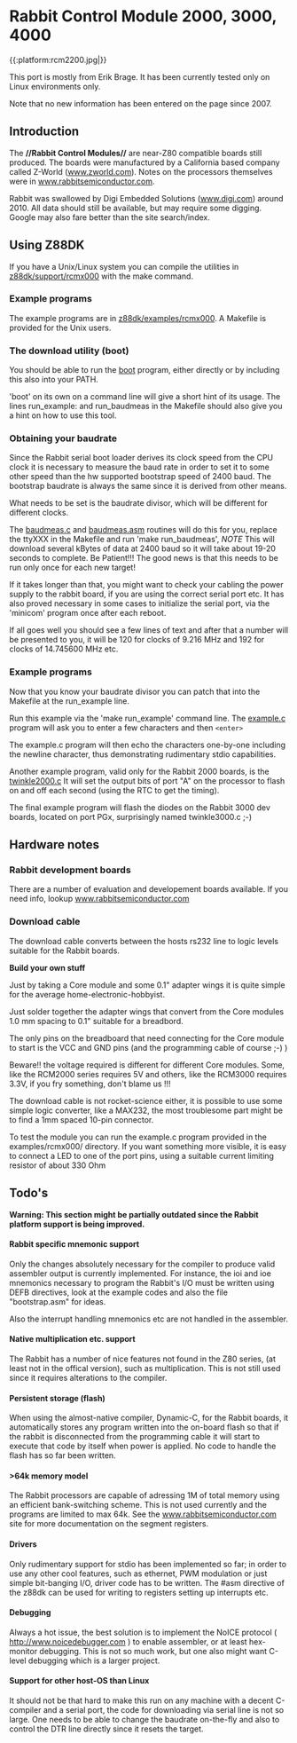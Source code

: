 #  Rabbit Control Module 2000, 3000, 4000

{{:platform:rcm2200.jpg|}}


This port is mostly from Erik Brage.
It has been currently tested only on Linux environments only.

Note that no new information has been entered on the page since 2007.

## Introduction

The **//Rabbit Control Modules//** are near-Z80 compatible boards still produced.
The boards were manufactured by a California based company called Z-World (www.zworld.com).
Notes on the processors themselves were in www.rabbitsemiconductor.com.

Rabbit was swallowed by Digi Embedded Solutions (www.digi.com) around 2010.
All data should still be available, but may require some digging.
Google may also fare better than the site search/index.


## Using Z88DK

If you have a Unix/Linux system you can compile the utilities in [z88dk/support/rcmx000](http://z88dk.cvs.sourceforge.net/z88dk/z88dk/support/rcmx000/) with the make command.



### Example programs

The example programs are in [z88dk/examples/rcmx000](http://z88dk.cvs.sourceforge.net/z88dk/z88dk/examples/rcmx000/).
A Makefile is provided for the Unix users.





### The download utility (boot)

You should be able to run the [boot](http://z88dk.cvs.sourceforge.net/z88dk/z88dk/support/rcmx000/boot.c?view=markup) program, either directly or by including this also into your PATH.

'boot' on its own on a command line will give a short hint of its usage.
The lines run_example: and run_baudmeas in the Makefile should also give you a hint on how to use this tool.


### Obtaining your baudrate

Since the Rabbit serial boot loader derives its clock speed from the CPU clock it is necessary to measure the baud rate in order to set it to some other speed than the hw supported bootstrap speed of 2400 baud.  The bootstrap baudrate is always the same since it is derived from other means.

What needs to be set is the baudrate divisor, which will be different for different clocks.

The [baudmeas.c](http://z88dk.cvs.sourceforge.net/z88dk/z88dk/support/rcmx000/baudmeas.c?view=markup) and [baudmeas.asm](http://z88dk.cvs.sourceforge.net/z88dk/z88dk/support/rcmx000/baudmeas.asm?view=markup) routines will do this for you, replace the ttyXXX in the Makefile and run 'make run_baudmeas', *NOTE* This will download several kBytes of data at 2400 baud so it will take about 19-20 seconds to complete.   Be Patient!!!   The good news is that this needs to be run only once for each new target!

If it takes longer than that, you might want to check your cabling the power supply to the rabbit board, if you are using the correct serial port etc.   It has also proved necessary in some cases to initialize the serial port, via the 'minicom' program once after each reboot.

If all goes well you should see a few lines of text and after that a number will be presented to you, it will be 120 for clocks of 9.216 MHz and 192 for clocks of 14.745600 MHz etc.


### Example programs

Now that you know your baudrate divisor you can patch that into the Makefile at the run_example line.

Run this example via the 'make run_example' command line. The [example.c](http://z88dk.cvs.sourceforge.net/z88dk/z88dk/examples/rcmx000/example.c?view=markup) program will ask you to enter a few characters and then `<enter>`

The example.c program will then echo the characters one-by-one including the newline character, thus demonstrating rudimentary stdio capabilities.

Another example program, valid only for the Rabbit 2000 boards, is the [twinkle2000.c](http://z88dk.cvs.sourceforge.net/z88dk/z88dk/examples/rcmx000/twinkle2000.c?view=markup) It will set the output bits of port "A" on the processor to flash on and off each second (using the RTC to get the timing).

The final example program will flash the diodes on the Rabbit 3000 dev boards, located on port PGx, surprisingly named twinkle3000.c ;-)



## Hardware notes


### Rabbit development boards

There are a number of evaluation and developement boards available.
If you need info, lookup www.rabbitsemiconductor.com


### Download cable

The download cable converts between the hosts rs232 line to logic levels suitable for the Rabbit boards.


**Build your own stuff**

Just by taking a Core module and some 0.1" adapter wings it is quite simple for the average home-electronic-hobbyist.

Just solder together the adapter wings that convert from the Core modules 1.0 mm spacing to 0.1" suitable for a breadbord.

The only pins on the breadboard that need connecting for the Core module to start is the VCC and GND pins (and the programming cable of course ;-) )

Beware!! the voltage required is different for different Core modules.
Some, like the RCM2000 series requires 5V and others, like the RCM3000 requires 3.3V, if you fry something, don't blame us !!!

The download cable is not rocket-science either, it is possible to use some simple logic converter, like a MAX232, the most troublesome part might be to find a 1mm spaced 10-pin connector.

To test the module you can run the example.c program provided in the examples/rcmx000/ directory.   If you want something more visible, it is easy to connect a LED to one of the port pins, using a suitable current limiting resistor of about 330 Ohm


## Todo's

**Warning:  This section might be partially outdated since the Rabbit platform support is being improved.**



#### Rabbit specific mnemonic support

Only the changes absolutely necessary for the compiler to produce valid assembler output is currently implemented.
For instance, the ioi and ioe mnemonics necessary to program the Rabbit's I/O must be written using DEFB directives, look at the example codes and also the file "bootstrap.asm" for ideas.

Also the interrupt handling mnemonics etc are not handled in the assembler.

#### Native multiplication etc. support

The Rabbit has a number of nice features not found in the Z80 series, (at least not in the offical version), such as multiplication.  This is not still used since it requires alterations to the compiler.

#### Persistent storage (flash)

When using the almost-native compiler, Dynamic-C, for the Rabbit boards, it automatically stores any program written into the on-board flash so that if the rabbit is disconnected from the programming cable it will start to execute that code by itself when power is applied.   No code to handle the flash has so far been written.

#### >64k memory model

The Rabbit processors are capable of adressing 1M of total memory using an efficient bank-switching scheme.  This is not used currently and the programs are limited to max 64k.
See the www.rabbitsemiconductor.com site for more documentation on the segment registers.

#### Drivers

Only rudimentary support for stdio has been implemented so far; in order to use any other cool features, such as ethernet, PWM modulation or just simple bit-banging I/O, driver code has to be written. The #asm directive of the z88dk can be used for writing to registers setting up interrupts etc.

#### Debugging

Always a hot issue, the best solution is to implement the NoICE protocol ( http://www.noicedebugger.com ) to enable assembler, or at least hex-monitor debugging.
This is not so much work, but one also might want C-level debugging which is a larger project.

#### Support for other host-OS than Linux

It should not be that hard to make this run on any machine with a decent C-compiler and a serial port, the code for downloading via serial line is not so large.  One needs to be able to change the baudrate on-the-fly and also to control the DTR line directly since it resets the target.

